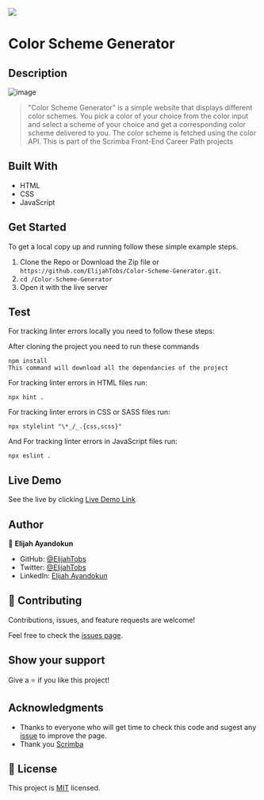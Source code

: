 ![](https://img.shields.io/badge/Scrimba-Front--End--Career--Path-blue)

# Color Scheme Generator

## Description

![image](https://user-images.githubusercontent.com/16058470/199346610-4d01ae72-9655-43fb-ad10-541d6e84c9fc.png)

> "Color Scheme Generator" is a simple website that displays different color schemes.
You pick a color of your choice from the color input and select a scheme of your choice and get a corresponding color scheme delivered to you. The color scheme is fetched using the color API.
> This is part of the Scrimba Front-End Career Path projects

## Built With

- HTML
- CSS
- JavaScript

## Get Started

To get a local copy up and running follow these simple example steps.

1. Clone the Repo or Download the Zip file or ``` https://github.com/ElijahTobs/Color-Scheme-Generator.git ```.
2. ``` cd /Color-Scheme-Generator ```
3. Open it with the live server

## Test

For tracking linter errors locally you need to follow these steps:

After cloning the project you need to run these commands

``` npm install ```  
`` This command will download all the dependancies of the project ``

For tracking linter errors in HTML files run:

``` npx hint . ```

For tracking linter errors in CSS or SASS files run:

``` npx stylelint "\*_/_.{css,scss}" ```

And For tracking linter errors in JavaScript files run:

``` npx eslint . ```

## Live Demo

See the live by clicking [Live Demo Link](https://tresorsawasawa.github.io/Awesome_books/)

## Author

👤 **Elijah Ayandokun**

- GitHub: [@ElijahTobs](https://github.com/ElijahTobs)
- Twitter: [@ElijahTobs](https://twitter.com/ElijahTobs)
- LinkedIn: [Elijah Ayandokun](https://www.linkedin.com/in/elijahayandokun/)

## 🤝 Contributing

Contributions, issues, and feature requests are welcome!

Feel free to check the [issues page](../../issues/).

## Show your support

Give a ⭐️ if you like this project!

## Acknowledgments

- Thanks to everyone who will get time to check this code and sugest any [issue](https://github.com/tresorsawasawa/MyPortfolio/issues) to improve the page.
- Thank you [Scrimba](https://www.scrimba.com/)

## 📝 License

This project is [MIT](./MIT.md) licensed.
